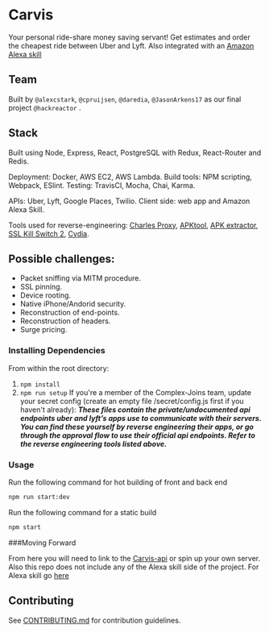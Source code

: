 # Carvis

Your personal ride-share money saving servant! Get estimates and order the cheapest ride between Uber and Lyft. Also integrated with an [Amazon Alexa skill](https://github.com/complex-joins/alexa-poc) 

## Team

Built by `@alexcstark`, `@cpruijsen`, `@daredia`, `@JasonArkens17` as our final project `@hackreactor` .

## Stack

Built using Node, Express, React, PostgreSQL with Redux, React-Router and Redis.

Deployment: Docker, AWS EC2, AWS Lambda.
Build tools: NPM scripting, Webpack, ESlint.
Testing: TravisCI, Mocha, Chai, Karma.

APIs: Uber, Lyft, Google Places, Twilio.
Client side: web app and Amazon Alexa Skill.

Tools used for reverse-engineering: [Charles Proxy](https://www.charlesproxy.com/), [APKtool](https://ibotpeaches.github.io/Apktool/), [APK extractor](https://play.google.com/store/apps/details?id=com.ext.ui&hl=en), [SSL Kill Switch 2](https://github.com/nabla-c0d3/ssl-kill-switch2), [Cydia](https://cydia.saurik.com/).

## Possible challenges: 
* Packet sniffing via MITM procedure. 
* SSL pinning. 
* Device rooting. 
* Native iPhone/Andorid security.
* Reconstruction of end-points. 
* Reconstruction of headers.
* Surge pricing. 

### Installing Dependencies

From within the root directory:

1. `npm install`
2. `npm run setup` If you're a member of the Complex-Joins team, update your secret config (create an empty file /secret/config.js first if you haven't already): ***These files contain the private/undocumented api endpoints uber and lyft’s apps use to communicate with their servers. You can find these yourself by reverse engineering their apps, or go through the approval flow to use their official api endpoints. Refer to the reverse engineering tools listed above.***


### Usage

Run the following command for hot building of front and back end
```sh
npm run start:dev
```


Run the following command for a static build
```sh
npm start
```

###Moving Forward

From here you will need to link to the [Carvis-api](https://github.com/complex-joins/carvis-api) or spin up your own server. 
Also this repo does not include any of the Alexa skill side of the project. For Alexa skill go [here](https://github.com/complex-joins/alexa-poc)
## Contributing

See [CONTRIBUTING.md](CONTRIBUTING.md) for contribution guidelines.
